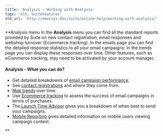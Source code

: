 ```yaml
---
title: 'Analysis - Working with Analysis'
tags: 'olh, SuiteFeatures'
old_url: 'http://emarsys.dev/suite/online-help/working-with-analysis/'
---
```


**Analysis menu In the **Analysis** menu you can find all the standard reports provided by Suite on new contact registration, email responses and webshop turnover (Ecommerce tracking). In the emails page you can find the detailed response statistics to all your email campaigns: In the trends page you can display these responses over time. Other features, such as eCommerce tracking, may need to be activated by your account manager.

#### Analysis - What you can do?

- Get detailed breakdowns of [email campaign performance](/olh/analysis-emails-overview.md "Analysis – Emails – Overview").
- See [contact registrations](/olh/analysis-registrations-overview.md "Analysis – Registrations Overview") and where they come from.
- [Map trends](/olh/analysis-trends.md "Analysis – Trends – General") over time.
- Use [Ecommerce tracking](/Suite/ecommerce-tracking.md "Ecommerce Tracking") to assess the success of email campaigns in terms of purchases.
- The[ Launch Time Advisor](/olh/analysis-launch-time-advisor.md "Analysis – Launch Time Advisor") gives you a breakdown of when best to send your campaigns.
- [Mobile Reporting](/olh/analysis-mobile-reporting.md "Analysis – Mobile Reporting") gives detailed information on mobile users viewing campaign content.

**